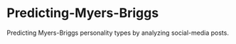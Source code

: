 # Predicting-Myers-Briggs

Predicting Myers-Briggs personality types by analyzing social-media posts.
